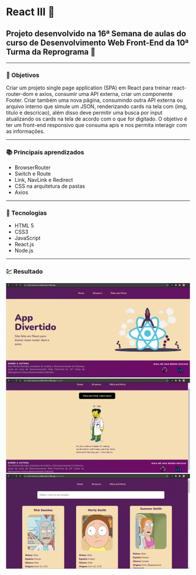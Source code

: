 # React III :tada:
## Projeto desenvolvido na 16ª Semana de aulas do curso de Desenvolvimento Web Front-End da 10ª Turma da Reprograma :purple_heart:

---
### :dart: Objetivos 

Criar um projeto  single page application (SPA) em React para treinar react-router-dom e axios, consumir uma API externa, criar um componente Footer. Criar também uma nova página, consumindo outra API externa ou arquivo interno que simule um JSON, renderizando cards na tela com (img, titulo e descricao), além disso deve permitir uma busca por input atualizando os cards na tela de acordo com o que for digitado.
O objetivo é ter um front-end responsivo que consuma apis e nos permita interagir com as informações.

---
### :books: Principais aprendizados

* BrowserRouter
* Switch e Route
* Link, NavLink e Redirect
* CSS na arquitetura de pastas 
* Axios

---
### :wrench: Tecnologias 

- HTML 5
- CSS3
- JavaScript
- React.js
- Node.js

---
### :chart: Resultado

![img](./src/assets/resultado1.png)
![img](./src/assets/resultado2.png)
![img](./src/assets/resultado3.png)
